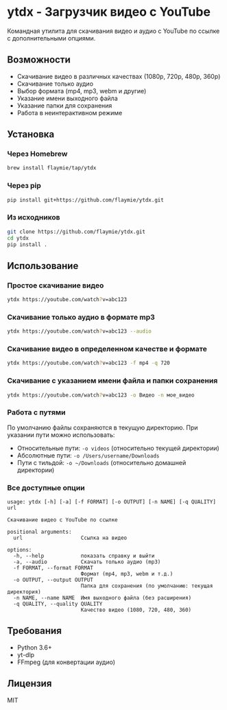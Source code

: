 # ytdx - Загрузчик видео с YouTube

Командная утилита для скачивания видео и аудио с YouTube по ссылке с дополнительными опциями.

## Возможности

- Скачивание видео в различных качествах (1080p, 720p, 480p, 360p)
- Скачивание только аудио
- Выбор формата (mp4, mp3, webm и другие)
- Указание имени выходного файла
- Указание папки для сохранения
- Работа в неинтерактивном режиме

## Установка

### Через Homebrew

```bash
brew install flaymie/tap/ytdx
```

### Через pip

```bash
pip install git+https://github.com/flaymie/ytdx.git
```

### Из исходников

```bash
git clone https://github.com/flaymie/ytdx.git
cd ytdx
pip install .
```

## Использование

### Простое скачивание видео

```bash
ytdx https://youtube.com/watch?v=abc123
```

### Скачивание только аудио в формате mp3

```bash
ytdx https://youtube.com/watch?v=abc123 --audio
```

### Скачивание видео в определенном качестве и формате

```bash
ytdx https://youtube.com/watch?v=abc123 -f mp4 -q 720
```

### Скачивание с указанием имени файла и папки сохранения

```bash
ytdx https://youtube.com/watch?v=abc123 -o Видео -n мое_видео
```

### Работа с путями

По умолчанию файлы сохраняются в текущую директорию. При указании пути можно использовать:
- Относительные пути: `-o videos` (относительно текущей директории)
- Абсолютные пути: `-o /Users/username/Downloads`
- Пути с тильдой: `-o ~/Downloads` (относительно домашней директории)

### Все доступные опции

```
usage: ytdx [-h] [-a] [-f FORMAT] [-o OUTPUT] [-n NAME] [-q QUALITY] url

Скачивание видео с YouTube по ссылке

positional arguments:
  url                   Ссылка на видео

options:
  -h, --help            показать справку и выйти
  -a, --audio           Скачать только аудио (mp3)
  -f FORMAT, --format FORMAT
                        Формат (mp4, mp3, webm и т.д.)
  -o OUTPUT, --output OUTPUT
                        Папка для сохранения (по умолчанию: текущая директория)
  -n NAME, --name NAME  Имя выходного файла (без расширения)
  -q QUALITY, --quality QUALITY
                        Качество видео (1080, 720, 480, 360)
```

## Требования

- Python 3.6+
- yt-dlp
- FFmpeg (для конвертации аудио)

## Лицензия

MIT